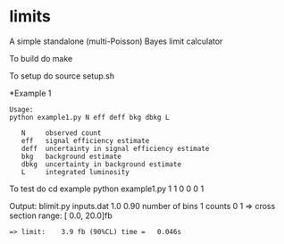 # limits
A simple standalone (multi-Poisson)  Bayes limit calculator

To build do
	make
  
To setup do
	source setup.sh

*Example 1
	
	Usage:
	python example1.py N eff deff bkg dbkg L

       N     observed count
       eff   signal efficiency estimate
       deff  uncertainty in signal efficiency estimate
       bkg   background estimate
       dbkg  uncertainty in background estimate
       L     integrated luminosity

To test do
	cd example 
	python example1.py 1 1 0 0 0 1
  
Output:
	blimit.py inputs.dat        1.0 0.90
	number of bins 1
	counts
		0		1
	=> cross section range: [   0.0,   20.0]fb
		
	=> limit:    3.9 fb (90%CL)	time =   0.046s
  
